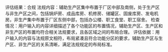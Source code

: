 评估结果：合规
                    法规内容：辅助生产区集中布置于厂区中部及南侧，处于生产区与非生产区之间，包括锅炉房、成品库房、机修房、储罐区、固废库房、发电机房。非生产集中布置于厂区东侧中部，包括办公楼、职工食堂、职工宿舍。
                    检查情况：用户输入的内容详细描述了各个功能区的布置情况，辅助生产区、生产区和非生产区的布置均符合相关法规要求，且各区域之间的布局合理。
                    评估依据：用户输入的内容与法规原文相符，布局紧凑且符合功能分区的要求，辅助生产区与生产区、非生产区的关系清晰，满足法规规定的布局标准。